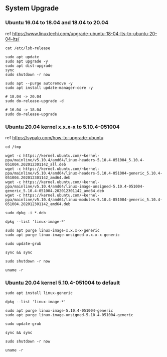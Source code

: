 ## System Upgrade

### Ubuntu 16.04 to 18.04 and 18.04 to 20.04

ref https://www.linuxtechi.com/upgrade-ubuntu-18-04-lts-to-ubuntu-20-04-lts/

```
cat /etc/lsb-release

sudo apt update
sudo apt upgrade -y
sudo apt dist-upgrade
sync
sudo shutdown -r now
```

```
sudo apt --purge autoremove -y
sudo apt install update-manager-core -y

# 18.04 -> 20.04
sudo do-release-upgrade -d

# 16.04 -> 18.04
sudo do-release-upgrade
```

### Ubuntu 20.04 kernel x.x.x-x to 5.10.4-051004

ref https://sypalo.com/how-to-upgrade-ubuntu

```
cd /tmp

wget -c https://kernel.ubuntu.com/~kernel-ppa/mainline/v5.10.4/amd64/linux-headers-5.10.4-051004_5.10.4-051004.202012301142_all.deb
wget -c https://kernel.ubuntu.com/~kernel-ppa/mainline/v5.10.4/amd64/linux-headers-5.10.4-051004-generic_5.10.4-051004.202012301142_amd64.deb
wget -c https://kernel.ubuntu.com/~kernel-ppa/mainline/v5.10.4/amd64/linux-image-unsigned-5.10.4-051004-generic_5.10.4-051004.202012301142_amd64.deb
wget -c https://kernel.ubuntu.com/~kernel-ppa/mainline/v5.10.4/amd64/linux-modules-5.10.4-051004-generic_5.10.4-051004.202012301142_amd64.deb

sudo dpkg -i *.deb

dpkg --list 'linux-image-*'

sudo apt purge linux-image-x.x.x-x-generic
sudo apt purge linux-image-unsigned-x.x.x-x-generic

sudo update-grub

sync && sync

sudo shutdown -r now
```

```
uname -r
```

### Ubuntu 20.04 kernel 5.10.4-051004 to default

```
sudo apt install linux-generic

dpkg --list 'linux-image-*'

sudo apt purge linux-image-5.10.4-051004-generic
sudo apt purge linux-image-unsigned-5.10.4-051004-generic

sudo update-grub

sync && sync

sudo shutdown -r now
```

```
uname -r
```
